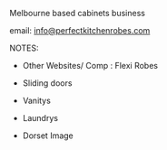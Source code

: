 Melbourne based cabinets business

email: info@perfectkitchenrobes.com

NOTES:

- Other Websites/ Comp
  : Flexi Robes

- Sliding doors
- Vanitys
- Laundrys

- Dorset Image
